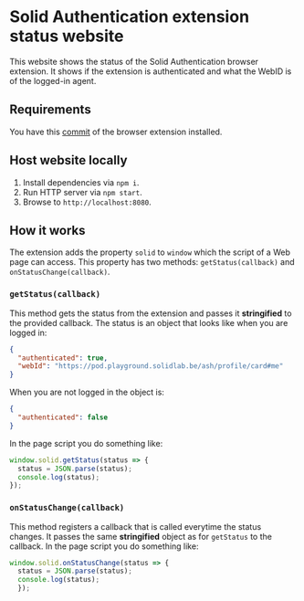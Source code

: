 # Solid Authentication extension status website

This website shows the status of the Solid Authentication browser extension.
It shows if the extension is authenticated and what the WebID is of the logged-in agent.

## Requirements

You have this [commit](https://github.com/KNowledgeOnWebScale/solid-authentication-browser-extension/commit/56e1f4badd20eeb9af9f4a53feb2571339f69dfc) 
of the browser extension installed.

## Host website locally

1. Install dependencies via `npm i`.
2. Run HTTP server via `npm start`.
3. Browse to `http://localhost:8080`.

## How it works

The extension adds the property `solid` to `window` which the script of a Web page can access.
This property has two methods: `getStatus(callback)` and `onStatusChange(callback)`.

### `getStatus(callback)`
This method gets the status from the extension
and passes it **stringified** to the provided callback.
The status is an object that looks like when you are logged in:

```json
{
  "authenticated": true,
  "webId": "https://pod.playground.solidlab.be/ash/profile/card#me"
}
```

When you are not logged in the object is:

```json
{
  "authenticated": false
}
```

In the page script you do something like:

```javascript
window.solid.getStatus(status => {
  status = JSON.parse(status);
  console.log(status);
});
```

### `onStatusChange(callback)`
This method registers a callback that is called everytime the status changes.
It passes the same **stringified** object as for `getStatus` to the callback.
In the page script you do something like:

```javascript
window.solid.onStatusChange(status => {
  status = JSON.parse(status);
  console.log(status);
  });
```
